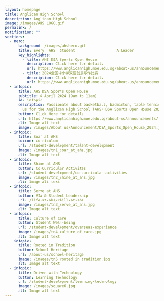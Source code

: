 ```yaml
---
layout: homepage
title: Anglican High School
description: Anglican High School
image: /images/AHS LOGO.gif
permalink: /
notification: ""
sections:
  - hero:
      background: /images/ahshero.gif
      title: Every  AHS  Student                   A Leader
      key_highlights:
        - title: AHS DSA Sports Open House
          description: Click here for details
          url: https://www.anglicanhigh.moe.edu.sg/about-us/announcements/
        - title: 2024全国中小学双语创意写作比赛
          description: Click here for details
          url: https://www.anglicanhigh.moe.edu.sg/about-us/announcements/
  - infopic:
      title: AHS DSA Sports Open House
      subtitle: 6 April 2024 (9am to 11am)
      id: infopic
      description: Passionate about basketball, badminton, table tennis or wushu? Join
        us for the Anglican High School (AHS) DSA Sports Open House 2024!
      button: Click Here for details
      url: https://www.anglicanhigh.moe.edu.sg/about-us/announcements/
      alt: Image alt text
      image: /images/About us/Announcement/DSA_Sports_Open_House_2024.jpg
  - infopic:
      title: Soar at AHS
      button: Curriculum
      url: /student-development/talent-development
      image: /images/tn1_soar_at_ahs.jpg
      alt: Image alt text
  - infopic:
      title: Shine at AHS
      button: Co-Curricular Activites
      url: /student-development/co-curricular-activities
      image: /images/tn2_shine_at_ahs.jpg
      alt: Image alt text
  - infopic:
      title: Serve at AHS
      button: VIA & Student Leadership
      url: /life-at-ahs/chill-at-ahs
      image: /images/tn3_serve_at_ahs.jpg
      alt: Image alt text
  - infopic:
      title: Culture of Care
      button: Student Well-being
      url: /student-development/overseas-experience
      image: /images/tn4_culture_of_care.jpg
      alt: Image alt text
  - infopic:
      title: Rooted in Tradition
      button: School Heritage
      url: /about-us/school-heritage
      image: /images/tn5_rooted_in_tradition.jpg
      alt: Image alt text
  - infopic:
      title: Driven with Technology
      button: Learning Technology
      url: /student-development/learning-technology
      image: /images/square6.jpg
      alt: Image alt text
---
```

